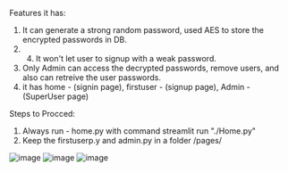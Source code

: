 Features it has:
1. It can generate a strong random password, used AES to store the encrypted passwords in DB.
2. 4. It won't let user to signup with a weak password.
3. Only Admin can access the decrypted passwords, remove users, and also can retreive the user passwords.
4. it has home - (signin page), firstuser - (signup page), Admin - (SuperUser page)

Steps to Procced:
1. Always run - home.py with command streamlit run "./Home.py"
2. Keep the firstuserp.y and admin.py in a folder /pages/ 

![image](https://github.com/MST-369/Password-Manger/assets/145525421/579ade39-d24b-4875-a63b-a6ce95560c13)
![image](https://github.com/MST-369/Password-Manger/assets/145525421/79432761-7dcc-4ada-b27d-57731da02163)
![image](https://github.com/MST-369/Password-Manger/assets/145525421/3de15255-7362-4300-9de8-801d0118497f)
